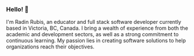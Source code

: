 ### Hello! 👋

I'm Radin Rubis, an educator and full stack software developer currently based in Victoria, BC, Canada. I bring a wealth of experience from both the academic and development sectors, as well as a strong commitment to continuous learning. My passion lies in creating software solutions to help organizations reach their objectives.

<!--
**rdrubis/rdrubis** is a ✨ _special_ ✨ repository because its `README.md` (this file) appears on your GitHub profile.

Here are some ideas to get you started:

- 🔭 I’m currently working on ...
- 🌱 I’m currently learning ...
- 👯 I’m looking to collaborate on ...
- 🤔 I’m looking for help with ...
- 💬 Ask me about ...
- 📫 How to reach me: ...
- 😄 Pronouns: ...
- ⚡ Fun fact: ...
-->
